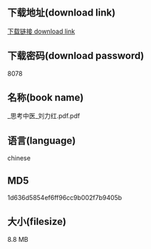 ## 下载地址(download link)
[下载链接 download link](https://voluble-croquembouche-d321dc.netlify.app/?s=_%E6%80%9D%E8%80%83%E4%B8%AD%E5%8C%BB_%E5%88%98%E5%8A%9B%E7%BA%A2.pdf)

## 下载密码(download password)
8078

## 名称(book name)
_思考中医_刘力红.pdf.pdf

## 语言(language)
chinese

## MD5
1d636d5854ef6ff96cc9b002f7b9405b

## 大小(filesize)
8.8 MB
